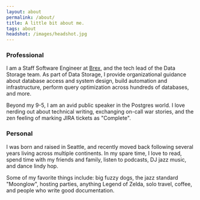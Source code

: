 ```yaml
---
layout: about
permalink: /about/
title: A little bit about me.
tags: about
headshot: /images/headshot.jpg
---
```


### Professional

I am a Staff Software Engineer at [Brex](https://www.brex.com/), and the tech lead of the Data Storage team. As part of Data Storage, I provide organizational guidance about database access and system design, build automation and infrastructure, perform query optimization across hundreds of databases, and more.

Beyond my 9-5, I am an avid public speaker in the Postgres world. I love nerding out about technical writing, exchanging on-call war stories, and the zen feeling of marking JIRA tickets as "Complete".

### Personal

I was born and raised in Seattle, and recently moved back following several years living across multiple continents. In my spare time, I love to read, spend time with my friends and family, listen to podcasts, DJ jazz music, and dance lindy hop.

Some of my favorite things include: big fuzzy dogs, the jazz standard "Moonglow", hosting parties, anything Legend of Zelda, solo travel, coffee, and people who write good documentation.

<div id="stats" class="hidden">

<style>
#stats {
  background-color: #f7f7f9;
  border-radius: 1rem; 
  padding: 1.5em;
  margin-top: 2.5em;
}

#dashboard {
  margin: 0rem;
}

#dashboard code {
  background-color: #f7f7f9;
}

.grow-me {
  border-radius: 4px;
  transition: all .2s ease-in-out;
}

.grow-me:hover {
  transform: scale(1.02);
}

.hidden {
    display: none;
}

</style>
